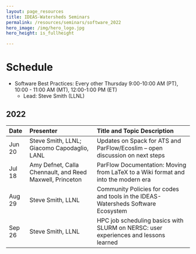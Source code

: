 ```yaml
---
layout: page_resources
title: IDEAS-Watersheds Seminars
permalink: /resources/seminars/software_2022
hero_image: /img/hero_logo.jpg
hero_height: is_fullheight

---
```


# Schedule
* Software Best Practices: Every other Thursday 9:00-10:00 AM (PT), 10:00 - 11:00 AM (MT), 12:00-1:00 PM (ET)
  - Lead:  Steve Smith (LLNL)

## 2022

| Date      |   Presenter                            | Title and Topic Description                    |
|:----------|:---------------------------------------|:-----------------------------------------------|
| Jun 20    | Steve Smith, LLNL; Giacomo Capodaglio, LANL  | Updates on Spack for ATS and ParFlow/Ecoslim – open discussion on next steps |
| Jul 18   | Amy Defnet, Calla Chennault, and Reed Maxwell, Princeton | ParFlow Documentation: Moving from LaTeX to a Wiki format and into the modern era |
| Aug 29   | Steve Smith, LLNL | Community Policies for codes and tools in the IDEAS-Watersheds Software Ecosystem |
| Sep 26   | Steve Smith, LLNL | HPC job scheduling basics with SLURM on NERSC: user experiences and lessons learned |
